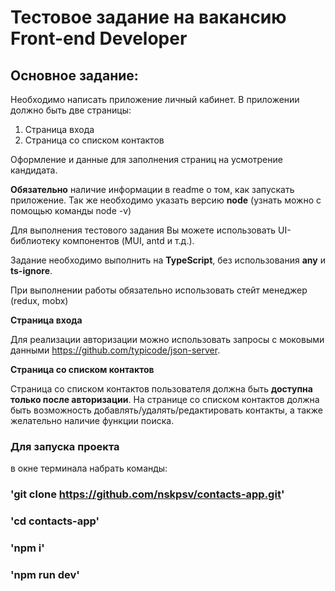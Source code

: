 # Тестовое задание на вакансию Front-end Developer
 
## Основное задание:

Необходимо написать приложение личный кабинет.
В приложении должно быть две страницы:
1. Страница входа
2. Страница со списком контактов

Оформление и данные для заполнения страниц на усмотрение кандидата.

**Обязательно** наличие информации в readme о том, как запускать приложение. Так же необходимо указать версию **node** (узнать можно с помощью команды node -v)

Для выполнения тестового задания Вы можете использовать UI-библиотеку компонентов (MUI, antd и т.д.).

Задание необходимо выполнить на **TypeScript**, без использования **any** и **ts-ignore**.

При выполнении работы обязательно использовать стейт менеджер (redux, mobx)

**Страница входа**

Для реализации авторизации можно использовать запросы с моковыми данными https://github.com/typicode/json-server.

**Страница со списком контактов**

Страница со списком контактов пользователя должна быть **доступна только после авторизации**.
На странице со списком контактов должна быть возможность добавлять/удалять/редактировать контакты, а также желательно наличие функции поиска.


### Для запуска проекта
в окне терминала набрать команды:
### 'git clone https://github.com/nskpsv/contacts-app.git'
### 'cd contacts-app'
### 'npm i'
### 'npm run dev'
